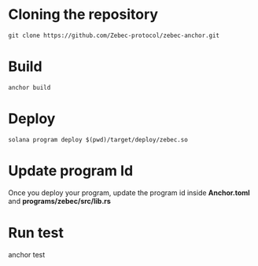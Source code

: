 # Cloning the repository
``` git clone https://github.com/Zebec-protocol/zebec-anchor.git ```

# Build 
``` anchor build ```
# Deploy
```solana program deploy $(pwd)/target/deploy/zebec.so ```

# Update program Id

Once you deploy your program, update the program id inside **Anchor.toml** and **programs/zebec/src/lib.rs**

# Run test

anchor test

